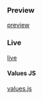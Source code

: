 ### Preview

[preview](https://mbdev-utils.s3.eu-west-3.amazonaws.com/mbdev-colors-gen.webp)

### Live

[live](https://github.com/noeldelgado/values.js)

#### Values JS

[values.js](https://github.com/noeldelgado/values.js)
